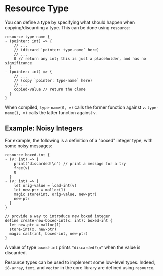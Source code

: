 # Resource Type

You can define a type by specifying what should happen when copying/discarding a type. This can be done using `resource`:

```neut
resource type-name {
- (pointer: int) => {
    // ...
    // (discard `pointer: type-name` here)
    // ...
    0 // return any int; this is just a placeholder, and has no significance
  }
- (pointer: int) => {
    // ...
    // (copy `pointer: type-name` here)
    // ...
    copied-value // return the clone
  }
}
```

When compiled, `type-name(0, v)` calls the former function against `v`. `type-name(1, v)` calls the latter function against `v`.

## Example: Noisy Integers

For example, the following is a definition of a "boxed" integer type, with some noisy messages:

```neut
resource boxed-int {
- (v: int) => {
    print("discarded!\n") // print a message for a try
    free(v)
    0
  }
- (v: int) => {
    let orig-value = load-int(v)
    let new-ptr = malloc(1)
    magic store(int, orig-value, new-ptr)
    new-ptr
  }
}

// provide a way to introduce new boxed integer
define create-new-boxed-int(x: int): boxed-int {
  let new-ptr = malloc(1)
  store-int(x, new-ptr)
  magic cast(int, boxed-int, new-ptr)
}
```

A value of type `boxed-int` prints `"discarded!\n"` when the value is discarded.

Resource types can be used to implement some low-level types. Indeed, `i8-array`, `text`, and `vector` in the core library are defined using `resource`.
